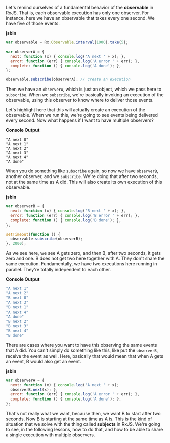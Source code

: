 Let's remind ourselves of a fundamental behavior of the **observable** in RxJS. That is, each observable execution has only one observer. For instance, here we have an observable that takes every one second. We have five of those events.

**jsbin**
```javascript
var observable = Rx.Observable.interval(1000).take(5);

var observerA = {
  next: function (x) { console.log('A next ' + x); },
  error: function (err) { console.log('A error ' + err); },
  complete: function () { console.log('A done'); },
};

observable.subscribe(observerA); // create an execution
```

Then we have an `observerA`, which is just an object, which we pass here to `subscribe`. When we `subscribe`, we're basically invoking an execution of the observable, using this observer to know where to deliver those events.

Let's highlight here that this will actually create an execution of the observable. When we run this, we're going to see events being delivered every second. Now what happens if I want to have multiple observers?

**Console Output** 
```
"A next 0"
"A next 1"
"A next 2"
"A next 3"
"A next 4"
"A done"
```


When you do something like `subscribe` again, so now we have `observerB`, another observer, and we `subscribe`. We're doing that after two seconds, not at the same time as A did. This will also create its own execution of this observable.

**jsbin**
```javascript
var observerB = {
  next: function (x) { console.log('B next ' + x); },
  error: function (err) { console.log('B error ' + err); },
  complete: function () { console.log('B done'); },
};

setTimeout(function () {
  observable.subscribe(observerB);
}, 2000);
```

As we see here, we see A gets zero, and then B, after two seconds, it gets zero and one. B does not get two here together with A. They don't share the same execution. Fundamentally, we have two executions here running in parallel. They're totally independent to each other.

**Console Output**
```javascript
"A next 1"
"A next 2"
"B next 0"
"A next 3"
"B next 1"
"A next 4"
"A done"
"B next 2"
"B next 3"
"B next 4"
"B done"
```

There are cases where you want to have this observing the same events that A did. You can't simply do something like this, like put the `observerB`, receive the event as well. Here, basically that would mean that when A gets an event, B would also get an event.

**jsbin**
```javascript
var observerA = {
  next: function (x) { console.log('A next ' + x);
  observerB.next(x); },
  error: function (err) { console.log('A error ' + err); },
  complete: function () { console.log('A done'); },
};
```

That's not really what we want, because then, we want B to start after two seconds. Now B is starting at the same time as A is. This is the kind of situation that we solve with the thing called **subjects** in RxJS. We're going to see, in the following lessons, how to do that, and how to be able to share a single execution with multiple observers.